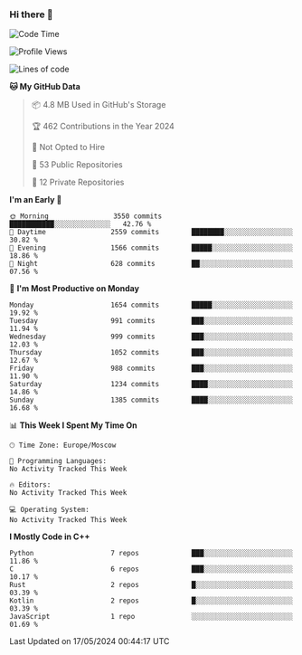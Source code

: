 ### Hi there 👋

<!--
**SemenMartynov/SemenMartynov** is a ✨ _special_ ✨ repository because its `README.md` (this file) appears on your GitHub profile.

Here are some ideas to get you started:

- 🔭 I’m currently working on ...
- 🌱 I’m currently learning ...
- 👯 I’m looking to collaborate on ...
- 🤔 I’m looking for help with ...
- 💬 Ask me about ...
- 📫 How to reach me: ...
- 😄 Pronouns: ...
- ⚡ Fun fact: ...
-->

<!--START_SECTION:waka-->
![Code Time](http://img.shields.io/badge/Code%20Time-0%20secs-blue)

![Profile Views](http://img.shields.io/badge/Profile%20Views-0-blue)

![Lines of code](https://img.shields.io/badge/From%20Hello%20World%20I%27ve%20Written-6.8%20million%20lines%20of%20code-blue)

**🐱 My GitHub Data** 

> 📦 4.8 MB Used in GitHub's Storage 
 > 
> 🏆 462 Contributions in the Year 2024
 > 
> 🚫 Not Opted to Hire
 > 
> 📜 53 Public Repositories 
 > 
> 🔑 12 Private Repositories 
 > 
**I'm an Early 🐤** 

```text
🌞 Morning                3550 commits        ███████████░░░░░░░░░░░░░░   42.76 % 
🌆 Daytime                2559 commits        ████████░░░░░░░░░░░░░░░░░   30.82 % 
🌃 Evening                1566 commits        █████░░░░░░░░░░░░░░░░░░░░   18.86 % 
🌙 Night                  628 commits         ██░░░░░░░░░░░░░░░░░░░░░░░   07.56 % 
```
📅 **I'm Most Productive on Monday** 

```text
Monday                   1654 commits        █████░░░░░░░░░░░░░░░░░░░░   19.92 % 
Tuesday                  991 commits         ███░░░░░░░░░░░░░░░░░░░░░░   11.94 % 
Wednesday                999 commits         ███░░░░░░░░░░░░░░░░░░░░░░   12.03 % 
Thursday                 1052 commits        ███░░░░░░░░░░░░░░░░░░░░░░   12.67 % 
Friday                   988 commits         ███░░░░░░░░░░░░░░░░░░░░░░   11.90 % 
Saturday                 1234 commits        ████░░░░░░░░░░░░░░░░░░░░░   14.86 % 
Sunday                   1385 commits        ████░░░░░░░░░░░░░░░░░░░░░   16.68 % 
```


📊 **This Week I Spent My Time On** 

```text
🕑︎ Time Zone: Europe/Moscow

💬 Programming Languages: 
No Activity Tracked This Week

🔥 Editors: 
No Activity Tracked This Week

💻 Operating System: 
No Activity Tracked This Week
```

**I Mostly Code in C++** 

```text
Python                   7 repos             ███░░░░░░░░░░░░░░░░░░░░░░   11.86 % 
C                        6 repos             ███░░░░░░░░░░░░░░░░░░░░░░   10.17 % 
Rust                     2 repos             █░░░░░░░░░░░░░░░░░░░░░░░░   03.39 % 
Kotlin                   2 repos             █░░░░░░░░░░░░░░░░░░░░░░░░   03.39 % 
JavaScript               1 repo              ░░░░░░░░░░░░░░░░░░░░░░░░░   01.69 % 
```




 Last Updated on 17/05/2024 00:44:17 UTC
<!--END_SECTION:waka-->